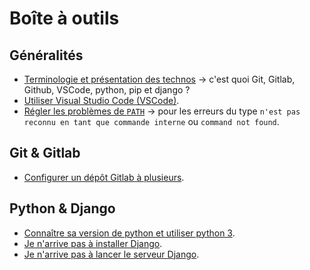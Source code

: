 # Boîte à outils

## Généralités

- [Terminologie et présentation des technos](./terminologie-et-presentation-des-technos.md) -> c'est quoi Git, Gitlab, Github, VSCode, python, pip et django ?
- [Utiliser Visual Studio Code (VSCode)](./utiliser-visual-studio-code.md).
- [Régler les problèmes de `PATH`](./regler-les-problemes-de-path.md) -> pour les erreurs du type `n'est pas reconnu en tant que commande interne` ou `command not found`.


## Git & Gitlab

- [Configurer un dépôt Gitlab à plusieurs](./configurer-depot-gitlab.md).

## Python & Django

- [Connaître sa version de python et utiliser python 3](./connaitre-sa-version-de-python.md).
- [Je n'arrive pas à installer Django](./probleme-installation-django.md).
- [Je n'arrive pas à lancer le serveur Django](./probleme-lancement-serveur-django.md).
